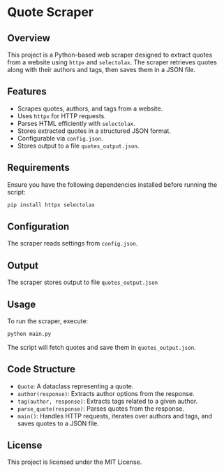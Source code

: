 # Quote Scraper

## Overview
This project is a Python-based web scraper designed to extract quotes from a website using `httpx` and `selectolax`. The scraper retrieves quotes along with their authors and tags, then saves them in a JSON file.

## Features
- Scrapes quotes, authors, and tags from a website.
- Uses `httpx` for HTTP requests.
- Parses HTML efficiently with `selectolax`.
- Stores extracted quotes in a structured JSON format.
- Configurable via `config.json`.
- Stores output to a file `quotes_output.json`.

## Requirements
Ensure you have the following dependencies installed before running the script:

```bash
pip install httpx selectolax
```

## Configuration
The scraper reads settings from `config.json`.

## Output
The scraper stores output to file `quotes_output.json`

## Usage
To run the scraper, execute:

```bash
python main.py
```

The script will fetch quotes and save them in `quotes_output.json`.

## Code Structure
- `Quote`: A dataclass representing a quote.
- `author(response)`: Extracts author options from the response.
- `tag(author, response)`: Extracts tags related to a given author.
- `parse_quote(response)`: Parses quotes from the response.
- `main()`: Handles HTTP requests, iterates over authors and tags, and saves quotes to a JSON file.

## License
This project is licensed under the MIT License.


